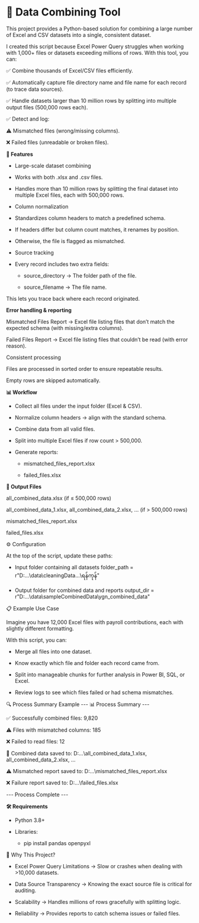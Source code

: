 # 📂 Data Combining Tool

This project provides a Python-based solution for combining a large number of Excel and CSV datasets into a single, consistent dataset.

I created this script because Excel Power Query struggles when working with 1,000+ files or datasets exceeding millions of rows. With this tool, you can:

✅ Combine thousands of Excel/CSV files efficiently.

✅ Automatically capture file directory name and file name for each record (to trace data sources).

✅ Handle datasets larger than 10 million rows by splitting into multiple output files (500,000 rows each).

✅ Detect and log:

⚠️ Mismatched files (wrong/missing columns).

❌ Failed files (unreadable or broken files).

**🚀 Features**

- Large-scale dataset combining

- Works with both .xlsx and .csv files.

- Handles more than 10 million rows by splitting the final dataset into multiple Excel files, each with 500,000 rows.

- Column normalization

- Standardizes column headers to match a predefined schema.

- If headers differ but column count matches, it renames by position.

- Otherwise, the file is flagged as mismatched.

- Source tracking

- Every record includes two extra fields:

  - source_directory → The folder path of the file.

  - source_filename → The file name.

This lets you trace back where each record originated.

**Error handling & reporting**

Mismatched Files Report → Excel file listing files that don’t match the expected schema (with missing/extra columns).

Failed Files Report → Excel file listing files that couldn’t be read (with error reason).

Consistent processing

Files are processed in sorted order to ensure repeatable results.

Empty rows are skipped automatically.

**📊 Workflow**

- Collect all files under the input folder (Excel & CSV).

- Normalize column headers → align with the standard schema.

- Combine data from all valid files.

- Split into multiple Excel files if row count > 500,000.

- Generate reports:

  - mismatched_files_report.xlsx

  - failed_files.xlsx

**📁 Output Files**

all_combined_data.xlsx (if ≤ 500,000 rows)

all_combined_data_1.xlsx, all_combined_data_2.xlsx, ... (if > 500,000 rows)

mismatched_files_report.xlsx

failed_files.xlsx

⚙️ Configuration

At the top of the script, update these paths:

- Input folder containing all datasets
folder_path = r"D:\...\data\cleaningData\...\ရန်ကုန်"

- Output folder for combined data and reports
output_dir = r"D:\...\data\sampleCombinedData\ygn_combined_data"

📋 Example Use Case

Imagine you have 12,000 Excel files with payroll contributions, each with slightly different formatting.

With this script, you can:

- Merge all files into one dataset.

- Know exactly which file and folder each record came from.

- Split into manageable chunks for further analysis in Power BI, SQL, or Excel.

- Review logs to see which files failed or had schema mismatches.

🔍 Process Summary Example
--- 📊 Process Summary ---

✅ Successfully combined files: 9,820

⚠️ Files with mismatched columns: 185

❌ Failed to read files: 12

📁 Combined data saved to: D:\...\all_combined_data_1.xlsx, all_combined_data_2.xlsx, ...

⚠️ Mismatched report saved to: D:\...\mismatched_files_report.xlsx

❌ Failure report saved to: D:\...\failed_files.xlsx

--- Process Complete ---

**🛠️ Requirements**

- Python 3.8+

- Libraries:

  - pip install pandas openpyxl

🌟 Why This Project?

- Excel Power Query Limitations → Slow or crashes when dealing with >10,000 datasets.

- Data Source Transparency → Knowing the exact source file is critical for auditing.

- Scalability → Handles millions of rows gracefully with splitting logic.

- Reliability → Provides reports to catch schema issues or failed files.
